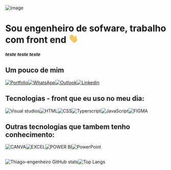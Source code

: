 ![image](https://github.com/Thiago-engenheiro/Thiago-engenheiro/blob/main/Imagens/Blue%20Modern%20Illustrative%20Gaming%20Influencer%20YouTube%20Channel%20Art%20(1).png?raw=true)

<h1>Sou engenheiro de sofware, trabalho com front end <img src="https://raw.githubusercontent.com/ABSphreak/ABSphreak/master/gifs/Hi.gif" width="30px"></h1>

##### teste teste teste


## Um pouco de mim
[![Portfolio](https://img.shields.io/badge/website-000000?style=for-the-badge&logo=About.me&logoColor=white)]()[![WhatsApp](https://img.shields.io/badge/WhatsApp-25D366?style=for-the-badge&logo=whatsapp&logoColor=white)](https://wa.me/61999887970)[![Outlook](https://img.shields.io/badge/Microsoft_Outlook-0078D4?style=for-the-badge&logo=microsoft-outlook&logoColor=white)](thiago.principal11@outlook.com.br)[![Linkedin](https://img.shields.io/badge/LinkedIn-0077B5?style=for-the-badge&logo=linkedin&logoColor=white)](https://www.linkedin.com/in/thiago-abraao-b5a30822b/)


## Tecnologias - front que eu uso no meu dia:

![Visual studios](https://img.shields.io/badge/Visual_Studio_Code-0078D4?style=for-the-badge&logo=visual%20studio%20code&logoColor=white)![HTML](https://img.shields.io/badge/HTML5-E34F26?style=for-the-badge&logo=html5&logoColor=white)![CSS](https://img.shields.io/badge/CSS-239120?&style=for-the-badge&logo=css3&logoColor=white)![Typerscript](https://img.shields.io/badge/TypeScript-007ACC?style=for-the-badge&logo=typescript&logoColor=white)![JavaScript](https://img.shields.io/badge/JavaScript-F7DF1E?style=for-the-badge&logo=javascript&logoColor=black)![FIGMA](https://img.shields.io/badge/Figma-F24E1E?style=for-the-badge&logo=figma&logoColor=white)

##  Outras tecnologias que tambem tenho conhecimento:

![CANVA](https://img.shields.io/badge/Canva-%2300C4CC.svg?&style=for-the-badge&logo=Canva&logoColor=white)![EXCEL](https://img.shields.io/badge/Microsoft_Excel-217346?style=for-the-badge&logo=microsoft-excel&logoColor=white)![POWER BI](https://img.shields.io/badge/HTML5-E34F26?style=for-the-badge&logo=html5&logoColor=white)![PowerPoint](https://img.shields.io/badge/Microsoft_PowerPoint-B7472A?style=for-the-badge&logo=microsoft-powerpoint&logoColor=white)

##

![Thiago-engenheiro GitHub stats](https://github-readme-stats.vercel.app/api?username=Thiago-engenheiro&show_icons=true&theme=radical)![Top Langs](https://github-readme-stats.vercel.app/api/top-langs/?username=Thiago-engenheiro&layout=compact)
